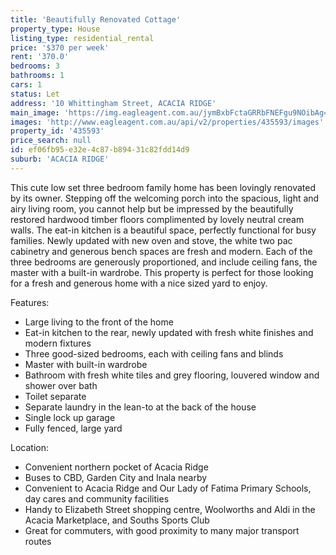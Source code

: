 ```yaml
---
title: 'Beautifully Renovated Cottage'
property_type: House
listing_type: residential_rental
price: '$370 per week'
rent: '370.0'
bedrooms: 3
bathrooms: 1
cars: 1
status: Let
address: '10 Whittingham Street, ACACIA RIDGE'
main_image: 'https://img.eagleagent.com.au/jymBxbFctaGRRbFNEFgu9NOibAg=/1280x854/smart/https://s3-us-west-2.amazonaws.com/eagleagent-orig/images/6825951/426801058-image-M.jpg'
images: 'http://www.eagleagent.com.au/api/v2/properties/435593/images'
property_id: '435593'
price_search: null
id: ef06fb95-e32e-4c87-b894-31c82fdd14d9
suburb: 'ACACIA RIDGE'
---
```

This cute low set three bedroom family home has been lovingly renovated by its owner. Stepping off the welcoming porch into the spacious, light and airy living room, you cannot help but be impressed by the beautifully restored hardwood timber floors complimented by lovely neutral cream walls. The eat-in kitchen is a beautiful space, perfectly functional for busy families. Newly updated with new oven and stove, the white two pac cabinetry and generous bench spaces are fresh and modern. Each of the three bedrooms are generously proportioned, and include ceiling fans, the master with a built-in wardrobe. This property is perfect for those looking for a fresh and generous home with a nice sized yard to enjoy.

Features:

*  Large living to the front of the home
*  Eat-in kitchen to the rear, newly updated with fresh white finishes and modern fixtures
*  Three good-sized bedrooms, each with ceiling fans and blinds
*  Master with built-in wardrobe
*  Bathroom with fresh white tiles and grey flooring, louvered window and shower over bath
*  Toilet separate
*  Separate laundry in the lean-to at the back of the house
*  Single lock up garage
*  Fully fenced, large yard

Location:
*  Convenient northern pocket of Acacia Ridge
*  Buses to CBD, Garden City and Inala nearby
*  Convenient to Acacia Ridge and Our Lady of Fatima Primary Schools, day cares and community facilities
*  Handy to Elizabeth Street shopping centre, Woolworths and Aldi in the Acacia Marketplace, and Souths Sports Club
*  Great for commuters, with good proximity to many major transport routes